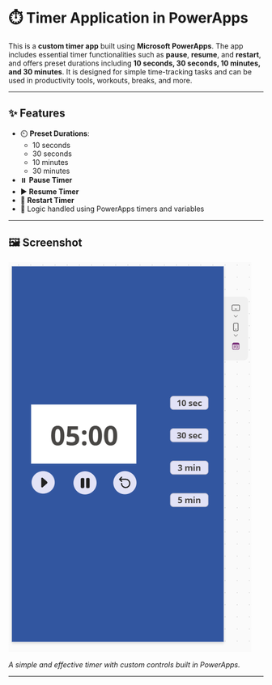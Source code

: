 # ⏱️ Timer Application in PowerApps

This is a **custom timer app** built using **Microsoft PowerApps**. The app includes essential timer functionalities such as **pause**, **resume**, and **restart**, and offers preset durations including **10 seconds, 30 seconds, 10 minutes, and 30 minutes**. It is designed for simple time-tracking tasks and can be used in productivity tools, workouts, breaks, and more.

---

## ✨ Features

- ⏲️ **Preset Durations**:
  - 10 seconds
  - 30 seconds
  - 10 minutes
  - 30 minutes
- ⏸️ **Pause Timer**
- ▶️ **Resume Timer**
- 🔁 **Restart Timer**
- 🧠 Logic handled using PowerApps timers and variables

---

## 🖼️ Screenshot


![Timer App](1.png)

*A simple and effective timer with custom controls built in PowerApps.*

---

